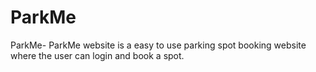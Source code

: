 # ParkMe
ParkMe- ParkMe website is a easy to use parking spot booking website where the user can login and book a spot.
